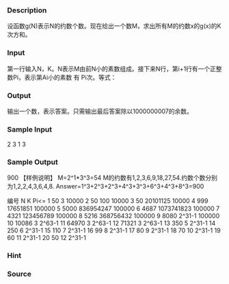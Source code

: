 
### Description
设函数g(N)表示N的约数个数。现在给出一个数M，求出所有M的约数x的g(x)的K次方和。
### Input
第一行输入N，K。N表示M由前N小的素数组成。接下来N行，第i+1行有一个正整数Pi，表示第Ai小的素数 有 Pi次。等式：
### Output
输出一个数，表示答案。只需输出最后答案除以1000000007的余数。
### Sample Input
2 3
1
3

### Sample Output
900
【样例说明】
M=2^1*3^3=54
M的约数有1,2,3,6,9,18,27,54.约数个数分别为1,2,2,4,3,6,4,8.
Answer=1^3+2^3+2^3+4^3+3^3+6^3+4^3+8^3=900


编号	N	K	Pi<=
1	50	3	10000
2	50	100	10000
3	50	20101125	10000
4	999	17651851	100000
5	5000	836954247	100000
6	4687	1073741823	100000
7	4321	123456789	100000
8	5216	368756432	100000
9	8080	2^31-1	100000
10	10086	3	2^63-1
11	64970	3	2^63-1
12	71321	3	2^63-1
13	350	5	2^31-1
14	250	6	2^31-1
15	110	7	2^31-1
16	99	8	2^31-1
17	80	9	2^31-1
18	70	10	2^31-1
19	60	11	2^31-1
20	50	12	2^31-1

### Hint

### Source
